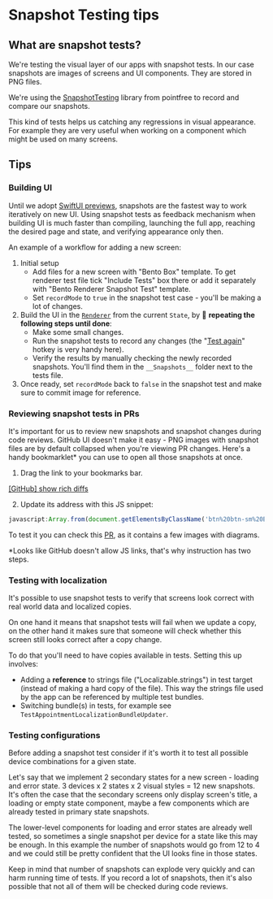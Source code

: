 # Snapshot Testing tips

## What are snapshot tests?

We're testing the visual layer of our apps with snapshot tests. In our case snapshots are images of screens and UI components. They are stored in PNG files.

We're using the [SnapshotTesting](https://github.com/pointfreeco/swift-snapshot-testing) library from pointfree to record and compare our snapshots.

This kind of tests helps us catching any regressions in visual appearance. For example they are very useful when working on a component which might be used on many screens.

## Tips

### Building UI

Until we adopt [SwiftUI previews](https://nshipster.com/swiftui-previews/), snapshots are the fastest way to work iteratively on new UI. 
Using snapshot tests as feedback mechanism when building UI is much faster than compiling, launching the full app, reaching the desired page and state, and verifying appearance only then.

An example of a workflow for adding a new screen:

1. Initial setup
    - Add files for a new screen with "Bento Box" template. To get renderer test file tick "Include Tests" box there or add it separately with "Bento Renderer Snapshot Test" template.
    -  Set `recordMode` to `true` in the snapshot test case - you'll be making a lot of changes.
2. Build the UI in the [`Renderer`](https://github.com/babylonhealth/ios-playbook/blob/master/Cookbook/Technical-Documents/Architecture.md#renderer) from the current `State`, by 🔁 **repeating the following steps until done**:
    - Make some small changes.
    - Run the snapshot tests to record any changes (the "[Test again](https://github.com/babylonhealth/ios-playbook/blob/1a88e2e0090aee3128df70f84dddb7c038f7f15b/Cookbook/Technical-Documents/XcodeTips.md#testing)" hotkey is very handy here).
    - Verify the results by manually checking the newly recorded snapshots. You'll find them in the `__Snapshots__` folder next to the tests file.
3. Once ready, set `recordMode` back to `false` in the snapshot test and make sure to commit image for reference.


### Reviewing snapshot tests in PRs

It's important for us to review new snapshots and snapshot changes during code reviews. GitHub UI doesn't make it easy - PNG images with snapshot files are by default collapsed when you're viewing PR changes. Here's a handy bookmarklet* you can use to open all those snapshots at once.

1. Drag the link to your bookmarks bar.

[[GitHub] show rich diffs](https://github.com/babylonhealth/ios-playbook)

2. Update its address with this JS snippet:

```js
javascript:Array.from(document.getElementsByClassName('btn%20btn-sm%20BtnGroup-item%20tooltipped%20tooltipped-w%20rendered%20js-rendered')).forEach(function(button)%7Bbutton.click()%7D);
```


To test it you can check this [PR](https://github.com/babylonhealth/ios-playbook/pull/303/files), as it contains a few images with diagrams.

*Looks like GitHub doesn't allow JS links, that's why instruction has two steps.

### Testing with localization

It's possible to use snapshot tests to verify that screens look correct with real world data and localized copies.

On one hand it means that snapshot tests will fail when we update a copy, on the other hand it makes sure that someone will check whether this screen still looks correct after a copy change.

To do that you'll need to have copies available in tests. Setting this up involves:

- Adding a **reference** to strings file ("Localizable.strings") in test target (instead of making a hard copy of the file). This way the strings file used by the app can be referenced by multiple test bundles.
- Switching bundle(s) in tests, for example see `TestAppointmentLocalizationBundleUpdater`.

### Testing configurations

Before adding a snapshot test consider if it's worth it to test all possible device combinations for a given state.

Let's say that we implement 2 secondary states for a new screen - loading and error state. 3 devices x 2 states x 2 visual styles = 12 new snapshots. It's often the case that the secondary screens only display screen's title, a loading or empty state component, maybe a few components which are already tested in primary state snapshots.

The lower-level components for loading and error states are already well tested, so sometimes a single snapshot per device for a state like this may be enough. In this example the number of snapshots would go from 12 to 4 and we could still be pretty confident that the UI looks fine in those states.

Keep in mind that number of snapshots can explode very quickly and can harm running time of tests. If you record a lot of snapshots, then it's also possible that not all of them will be checked during code reviews.
